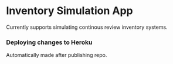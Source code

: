 # Inventory Simulation App
Currently supports simulating continous review inventory systems.

### Deploying changes to Heroku
Automatically made after publishing repo.
